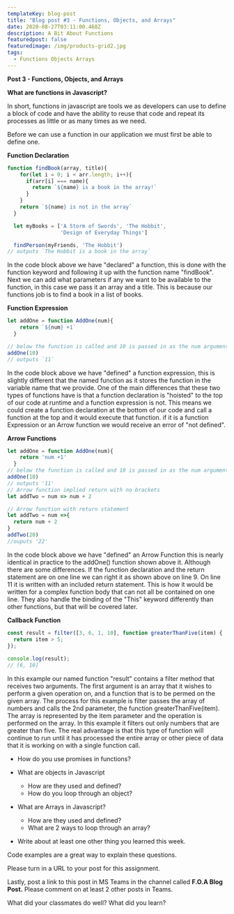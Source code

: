 ```yaml
---
templateKey: blog-post
title: "Blog post #3 - Functions, Objects, and Arrays"
date: 2020-08-27T03:11:00.468Z
description: A Bit About Functions
featuredpost: false
featuredimage: /img/products-grid2.jpg
tags:
  - Functions Objects Arrays
---
```

**Post 3 - Functions, Objects, and Arrays**

**What are functions in Javascript?**

In short, functions in javascript are tools we as developers can use to define a block of code and have the ability to reuse that code and repeat its processes as little or as many times as we need.

Before we can use a function in our application we must first be able to define one.

**Function Declaration**

```javascript
function findBook(array, title){
    for(let i = 0; i < arr.length; i++){
      if(arr[i] === name){
        return `${name} is a book in the array!`
      }
    }
    return `${name} is not in the array`
  }

  let myBooks = ['A Storm of Swords', 'The Hobbit',
                 'Design of Everyday Things']

  findPerson(myFriends, 'The Hobbit') 
// outputs `The Hobbit is a book in the array`
```

In the code block above we have "declared" a function, this is done with the function keyword and following it up with the function name "findBook". Next we can add what parameters if any we want to be available to the function, in this case we pass it an array and a title. This is because our functions job is to find a book in a list of books. 

**Function Expression**

```javascript
let addOne = function AddOne(num){
    return `${num} +1`
  }

// below the function is called and 10 is passed in as the num argument
addOne(10)
// outputs `11`
```

In the code block above we have "defined" a function expression, this is slightly different that the named function as it stores the function in the variable name that we provide. One of the main differences that these two types of functions have is that a function declaration is "hoisted" to the top of our code at runtime and a function expression is not. This means we could create a function declaration at the bottom of our code and call a function at the top and it would execute that function. if it is a function Expression or an Arrow function we would receive an error of "not defined".

**Arrow Functions**

```javascript
let addOne = function AddOne(num){
    return 'num +1'
  }
// below the function is called and 10 is passed in as the num argument
addOne(10)
// outputs '11'
// Arrow function implied return with no brackets
let addTwo = num => num + 2

// Arrow function with return statement
let addTwo = num =>{
  return num + 2
}
addTwo(20)
//ouputs '22'
```

In the code block above we have "defined" an Arrow Function this is nearly identical in practice to the addOne() function shown above it. Although there are some differences. If the function declaration and the return statement are on one line we can right it as shown above on line 9. On line 11 it is written with an included return statement. This is how it would be written for a complex function body that can not all be contained on one line. They also handle the binding of the "This" keyword differently than other functions, but that will be covered later.



**Callback Function**

```javascript
const result = filter([3, 6, 1, 10], function greaterThanFive(item) {
  return item > 5;
});
 
console.log(result);
// [6, 10]
```

In this example our named function "result" contains a filter method that receives two arguments. The first argument is an array that it wishes to perform a given operation on, and a function that is to be permed on the given array. The process for this example is filter passes the array of numbers and calls the 2nd parameter, the function greaterThanFive(item). The array is represented by the item parameter and the operation is performed on the array. In this example it filters out only numbers that are greater than five. The real advantage is that this type of function will continue to run until it has processed the entire array or other piece of data that it is working on with a single function call.

* How do you use promises in functions?
* What are objects in Javascript

  * How are they used and defined?
  * How do you loop through an object?
* What are Arrays in Javascript?

  * How are they used and defined?
  * What are 2 ways to loop through an array?
* Write about at least one other thing you learned this week.

Code examples are a great way to explain these questions.

Please turn in a URL to your post for this assignment.

Lastly, post a link to this post in MS Teams in the channel called **F.O.A Blog Post.** Please comment on at least 2 other posts in Teams.

What did your classmates do well? What did you learn?
